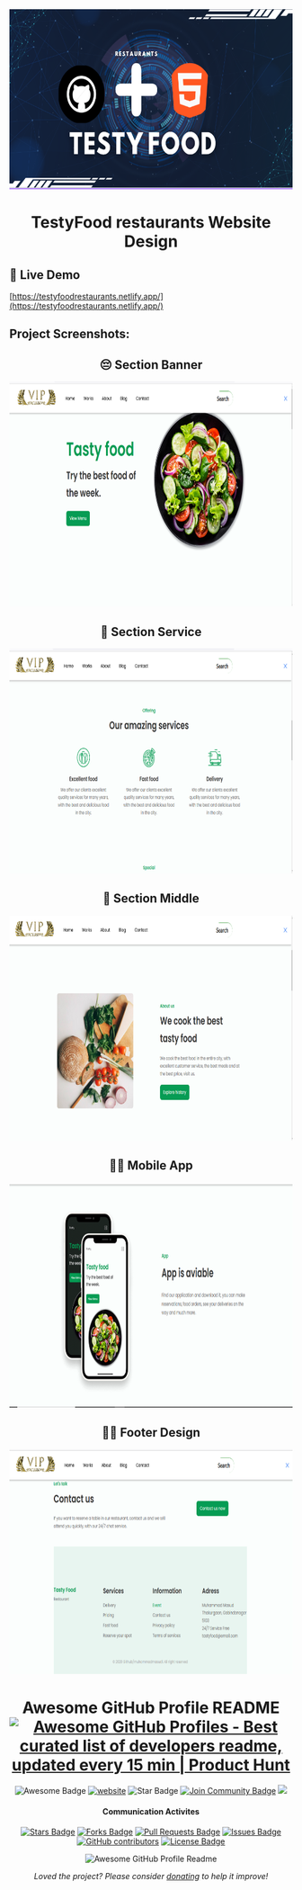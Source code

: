 
<img src="https://github.com/muhammadmasud1/TestyFood/blob/main/readme%20img.png" alt="TestyFood Img" width="1000" height="320" />

<h1 align="center" id="title">TestyFood restaurants Website Design</h1>
<h2>🚀 Live Demo </h2>

[https://testyfoodrestaurants.netlify.app/](https://testyfoodrestaurants.netlify.app/)

<h2>Project Screenshots:</h2>

<h2 align="center">😔 Section Banner</h2>

<img src="https://github.com/muhammadmasud1/TestyFood/blob/main/section%20banner.png" alt="project-screenshot" width="1000" height="400/">
<h2 align="center">🥗 Section Service</h2>
<img src="https://github.com/muhammadmasud1/TestyFood/blob/main/section%20service.png" width="1000" height="400/">
<h2 align="center">🍛 Section Middle</h2>
<img src="https://github.com/muhammadmasud1/TestyFood/blob/main/middle%20part.png" alt="project-screenshot" width="1000" height="400/">
<h2 align="center">👨‍💻 Mobile App</h2>
<img src="https://github.com/muhammadmasud1/TestyFood/blob/main/section%20app.png" alt="project-screenshot" width="1000" height="400/">
<h2 align="center">👩‍🍳 Footer Design</h2>
<img src="https://github.com/muhammadmasud1/TestyFood/blob/main/section%20footer.png" alt="project-screenshot" width="1000" height="400/">

<h1 align="center">Awesome GitHub Profile README
<a href="https://www.producthunt.com/posts/awesome-github-profiles?utm_source=badge-featured&utm_medium=badge&utm_souce=badge-awesome-github-profiles" target="_blank"><img src="https://api.producthunt.com/widgets/embed-image/v1/featured.svg?post_id=277987&theme=light" alt="Awesome GitHub Profiles - Best curated list of developers readme, updated every 15 min | Product Hunt" style="width: 200px; height: 44px;" width="200" height="44" /></a></h1>
<div align="center">
<img src="https://cdn.rawgit.com/sindresorhus/awesome/d7305f38d29fed78fa85652e3a63e154dd8e8829/media/badge.svg" alt="Awesome Badge"/>
<a href="https://arbeitnow.com/?utm_source=awesome-github-profile-readme"><img src="https://img.shields.io/static/v1?label=&labelColor=505050&message=arbeitnow&color=%230076D6&style=flat&logo=google-chrome&logoColor=%230076D6" alt="website"/></a>
<!-- <img src="http://hits.dwyl.com/abhisheknaiidu/awesome-github-profile-readme.svg" alt="Hits Badge"/> -->
<img src="https://img.shields.io/static/v1?label=%F0%9F%8C%9F&message=If%20Useful&style=style=flat&color=BC4E99" alt="Star Badge"/>
<a href="https://discord.gg/XTW52Kt"><img src="https://img.shields.io/discord/733027681184251937.svg?style=flat&label=Join%20Community&color=7289DA" alt="Join Community Badge"/></a>
<a href="https://twitter.com/frontenddevbd" ><img src="https://img.shields.io/twitter/follow/frontenddevbd.svg?style=social" /> </a>
<br>

<h4> Communication Activites</h4>

<a href="https://github.com/abhisheknaiidu/awesome-github-profile-readme/stargazers"><img src="https://img.shields.io/github/stars/abhisheknaiidu/awesome-github-profile-readme" alt="Stars Badge"/></a>
<a href="https://github.com/abhisheknaiidu/awesome-github-profile-readme/network/members"><img src="https://img.shields.io/github/forks/abhisheknaiidu/awesome-github-profile-readme" alt="Forks Badge"/></a>
<a href="https://github.com/abhisheknaiidu/awesome-github-profile-readme/pulls"><img src="https://img.shields.io/github/issues-pr/abhisheknaiidu/awesome-github-profile-readme" alt="Pull Requests Badge"/></a>
<a href="https://github.com/abhisheknaiidu/awesome-github-profile-readme/issues"><img src="https://img.shields.io/github/issues/abhisheknaiidu/awesome-github-profile-readme" alt="Issues Badge"/></a>
<a href="https://github.com/abhisheknaiidu/awesome-github-profile-readme/graphs/contributors"><img alt="GitHub contributors" src="https://img.shields.io/github/contributors/abhisheknaiidu/awesome-github-profile-readme?color=2b9348"></a>
<a href="https://github.com/abhisheknaiidu/awesome-github-profile-readme/blob/master/LICENSE"><img src="https://img.shields.io/github/license/abhisheknaiidu/awesome-github-profile-readme?color=2b9348" alt="License Badge"/></a>

<img alt="Awesome GitHub Profile Readme" src="assets/agpr.gif"> </img>

<i>Loved the project? Please consider [donating](https://www.facebook.com/xysrafi/) to help it improve!</i>

</div>
